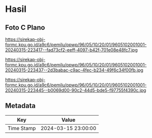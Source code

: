 # Hasil

## Foto C Plano

https://sirekap-obj-formc.kpu.go.id/a9c6/pemilu/ppwp/96/05/10/20/01/9605102001001-20240315-223417--fad73cf2-eeff-4097-b42f-701e08e48fc7.jpg

https://sirekap-obj-formc.kpu.go.id/a9c6/pemilu/ppwp/96/05/10/20/01/9605102001001-20240315-223437--2d3babac-c9ac-4fec-b234-49f6c34f00fb.jpg

https://sirekap-obj-formc.kpu.go.id/a9c6/pemilu/ppwp/96/05/10/20/01/9605102001001-20240315-223445--b0069d00-90c2-44d5-bde5-f97755f4390c.jpg


## Metadata

| Key        | Value               |
| ---------- | ------------------- |
| Time Stamp | 2024-03-15 23:00:00 |



